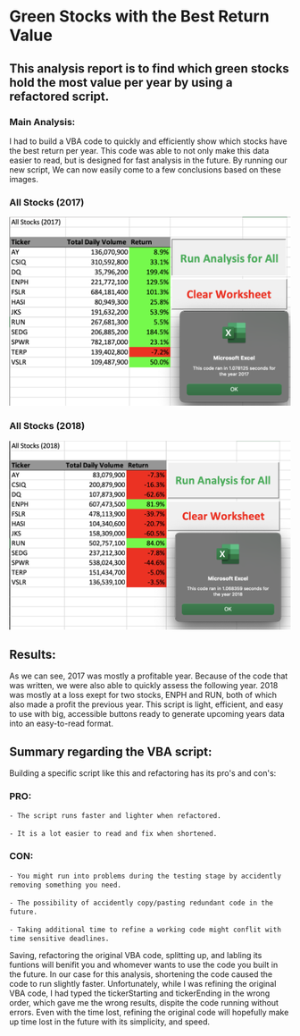 # **Green Stocks with the Best Return Value**

## This analysis report is to find which green stocks hold the most value per year by using a refactored script.

### Main Analysis:
   I had to build a VBA code to quickly and efficiently show which stocks have the best return per year. This code was able to not only make this data easier to read, but is designed for fast analysis in the future. By running our new script, We can now easily come to a few conclusions based on these images.

### All Stocks (2017)

![VBA_Challenge_2017.PNG](Resources/VBA_Challenge_2017.PNG)


### All Stocks (2018)

![VBA_Challenge_2018.PNG](Resources/VBA_Challenge_2018.PNG)

## Results:
   As we can see, 2017 was mostly a profitable year. Because of the code that was written, we were also able to quickly assess the following year. 2018 was mostly at a loss exept for two stocks, ENPH and RUN, both of which also made a profit the previous year. This script is light, efficient, and easy to use with big, accessible buttons ready to generate upcoming years data into an easy-to-read format.


## Summary regarding the VBA script: 
   Building a specific script like this and refactoring has its pro's and con's:
   
   ### PRO: 
    - The script runs faster and lighter when refactored. 
    
    - It is a lot easier to read and fix when shortened.

   
   ### CON: 
 
    - You might run into problems during the testing stage by accidently removing something you need.

    - The possibility of accidently copy/pasting redundant code in the future.

    - Taking additional time to refine a working code might conflit with time sensitive deadlines.
   
 Saving, refactoring the original VBA code, splitting up, and labling its funtions will benifit you and whomever wants to use the code you built in the future. In our case for this analysis, shortening the code caused the code to run slightly faster. Unfortunately, while I was refining the original VBA code, I had typed the tickerStarting and tickerEnding in the wrong order, which gave me the wrong results, dispite the code running without errors. Even with the time lost, refining the original code will hopefully make up time lost in the future with its simplicity, and speed.
